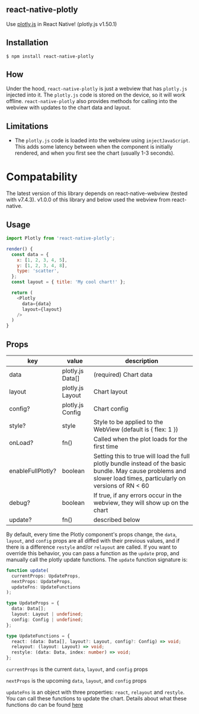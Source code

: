 ## react-native-plotly

Use [plotly.js](https://plot.ly/javascript/) in React Native! (plotly.js v1.50.1)

## Installation

`$ npm install react-native-plotly`

## How

Under the hood, `react-native-plotly` is just a webview that has `plotly.js` injected into it. The `plotly.js` code is stored on the device, so it will work offline. `react-native-plotly` also provides methods for calling into the webview with updates to the chart data and layout.

## Limitations

- The `plotly.js` code is loaded into the webview using `injectJavaScript`. This adds some latency between when the component is initially rendered, and when you first see the chart (usually 1-3 seconds).

# Compatability

The latest version of this library depends on react-native-webview (tested with v7.4.3). v1.0.0 of this library and below used the webview from react-native.

## Usage

```js
import Plotly from 'react-native-plotly';

render() {
  const data = {
    x: [1, 2, 3, 4, 5],
    y: [1, 2, 3, 4, 8],
    type: 'scatter',
  };
  const layout = { title: 'My cool chart!' };

  return (
    <Plotly
      data={data}
      layout={layout}
    />
  )
}
```

## Props

| key               | value            | description                                                                                                                                                      |
| ----------------- | ---------------- | ---------------------------------------------------------------------------------------------------------------------------------------------------------------- |
| data              | plotly.js Data[] | (required) Chart data                                                                                                                                            |
| layout            | plotly.js Layout | Chart layout                                                                                                                                                     |
| config?           | plotly.js Config | Chart config                                                                                                                                                     |
| style?            | style            | Style to be applied to the WebView (default is { flex: 1 })                                                                                                      |
| onLoad?           | fn()             | Called when the plot loads for the first time                                                                                                                    |
| enableFullPlotly? | boolean          | Setting this to true will load the full plotly bundle instead of the basic bundle. May cause problems and slower load times, particularly on versions of RN < 60 |
| debug?            | boolean          | If true, if any errors occur in the webview, they will show up on the chart                                                                                      |
| update?           | fn()             | described below                                                                                                                                                  |

By default, every time the Plotly component's props change, the `data`, `layout`, and `config` props are all diffed with their previous values, and if there is a difference `restyle` and/or `relayout` are called.
If you want to override this behavior, you can pass a function as the `update` prop, and manually call the plotly update functions. The `update` function signature is:

```ts
function update(
  currentProps: UpdateProps,
  nextProps: UpdateProps,
  updateFns: UpdateFunctions
);

type UpdateProps = {
  data: Data[];
  layout: Layout | undefined;
  config: Config | undefined;
};

type UpdateFunctions = {
  react: (data: Data[], layout?: Layout, config?: Config) => void;
  relayout: (layout: Layout) => void;
  restyle: (data: Data, index: number) => void;
};
```

`currentProps` is the current `data`, `layout`, and `config` props

`nextProps` is the upcoming `data`, `layout`, and `config` props

`updateFns` is an object with three properties: `react`, `relayout` and `restyle`. You can call these functions to update the chart. Details about what these functions do can be found [here](https://plot.ly/javascript/plotlyjs-function-reference/)
